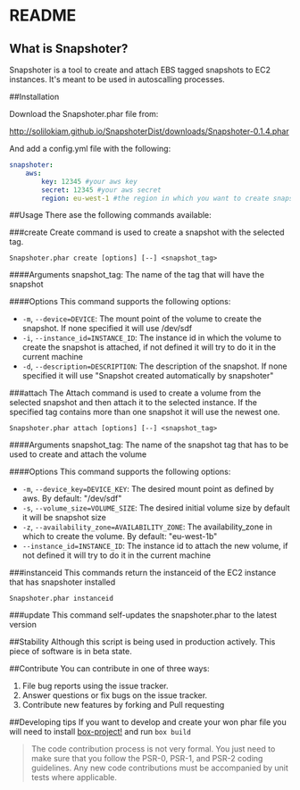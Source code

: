 # README


## What is Snapshoter?
Snapshoter is a tool to create and attach EBS tagged snapshots to EC2 instances. 
It's meant to be used in autoscalling processes.

##Installation

Download the Snapshoter.phar file from:

http://solilokiam.github.io/SnapshoterDist/downloads/Snapshoter-0.1.4.phar

And add a config.yml file with the following:

```yml
snapshoter:
    aws:
        key: 12345 #your aws key
        secret: 12345 #your aws secret
        region: eu-west-1 #the region in which you want to create snapshots
```

##Usage
There ase the following commands available:

###create
Create command is used to create a snapshot with the selected tag.

```
Snapshoter.phar create [options] [--] <snapshot_tag>
```
####Arguments
snapshot_tag: The name of the tag that will have the snapshot

####Options
This command supports the following options:
* `-m`, `--device=DEVICE`: The mount point of the volume to create the snapshot. If none specified it will use /dev/sdf
* `-i`, `--instance_id=INSTANCE_ID`: The instance id in which the volume to create the snapshot is attached, if not defined it will try to do it in the current machine
* `-d`, `--description=DESCRIPTION`: The description of the snapshot. If none specified it will use "Snapshot created automatically by snapshoter"

###attach
The Attach command is used to create a volume from the selected snapshot and then attach it to the selected instance. If the specified tag contains more than one snapshot it will use the newest one.

```
Snapshoter.phar attach [options] [--] <snapshot_tag>
```

####Arguments
snapshot_tag: The name of the snapshot tag that has to be used to create and attach the volume

####Options
This command supports the following options:
* `-m`, `--device_key=DEVICE_KEY`: The desired mount point as defined by aws. By default: "/dev/sdf"
* `-s`, `--volume_size=VOLUME_SIZE`: The desired initial volume size by default it will be snapshot size
* `-z`, `--availability_zone=AVAILABILITY_ZONE`: The availability_zone in which to create the volume. By default: "eu-west-1b"
* `--instance_id=INSTANCE_ID`: The instance id to attach the new volume, if not defined it will try to do it in the current machine

###instanceid
This commands return the instanceid of the EC2 instance that has snapshoter installed

```
Snapshoter.phar instanceid
```

###update
This command self-updates the snapshoter.phar to the latest version

##Stability
Although this script is being used in production actively. This piece of software is in beta state.

##Contribute
You can contribute in one of three ways:

1. File bug reports using the issue tracker.
2. Answer questions or fix bugs on the issue tracker.
3. Contribute new features by forking and Pull requesting

##Developing tips
If you want to develop and create your won phar file you will need to install [box-project!](https://github.com/box-project/box2) and run `box build`

> The code contribution process is not very formal. You just need to make sure that you follow the PSR-0, PSR-1, and PSR-2 coding guidelines. Any new code contributions must be accompanied by unit tests where applicable.




